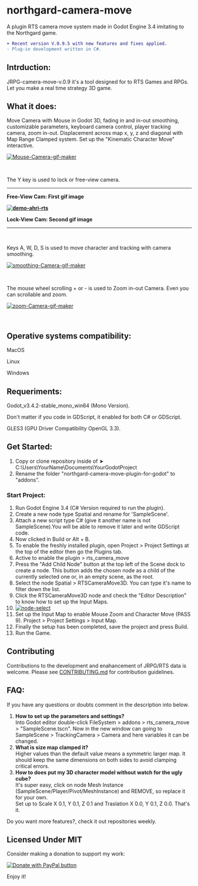 # northgard-camera-move

A plugin RTS camera move system made in Godot Engine 3.4 imitating to the Northgard game.
<br>
```diff
+ Recent version V.0.9.5 with new features and fixes applied.
- Plug-in development written in C#.
```

<h2>Intrduction:</h2>

JRPG-camera-move-v.0.9 it's a tool designed for to RTS Games and RPGs. Let you make a real time strategy 3D game.

<h2>What it does:</h2>
<p>
 Move Camera with Mouse in Godot 3D, fading in and in-out smoothing, customizable parameters, keyboard camera control, player tracking camera, zoom in-out. Displacement across map x, y, z and diagonal with Map Range Clamped system. Set up the "Kinematic Character Move" interactive.
</p>
<p>
 <a href='https://postimages.org/' target='_blank'><img src='https://i.postimg.cc/FH3t3XPv/Mouse-Camera-gif-maker.gif' border='0' alt='Mouse-Camera-gif-maker'/></a>
</p>
<br>
<p>
 The Y key is used to lock or free-view camera.
 
 --------------------------------------
 
 <b>Free-View Cam: First gif image
  
  <a href='https://postimages.org/' target='_blank'><img src='https://i.postimg.cc/4NBdXHqH/demo-ahri-rts.gif' border='0' alt='demo-ahri-rts'/></a>
  
  Lock-View Cam: Second gif image</b>
 
  --------------------------------------
 
</p>
<br>
<p>
 Keys A, W, D, S is used to move character and tracking with camera smoothing.
</p>
<p>
 <a href='https://postimages.org/' target='_blank'><img src='https://i.postimg.cc/kMzXvfgJ/smoothing-Camera-gif-maker.gif' border='0' alt='smoothing-Camera-gif-maker'/></a>
</p>
<br>
<p>
 The mouse wheel scrolling + or - is used to Zoom in-out Camera. Even you can scrollable and zoom.
</p>
<p>
 <a href='https://postimages.org/' target='_blank'><img src='https://i.postimg.cc/d33Rcv7T/zoom-Camera-gif-maker.gif' border='0' alt='zoom-Camera-gif-maker'/></a>
</p>
<br>
<h2>Operative systems compatibility:</h2>

MacOS

Linux

Windows

<h2>Requeriments:</h2>

Godot_v3.4.2-stable_mono_win64 (Mono Version).

Don't matter if you code in GDScript, it enabled for both C# or GDScript.

GLES3 (GPU Driver Compatibility OpenGL 3.3).

<h2>Get Started:</h2>

1. Copy or clone repository inside of ➤ C:\Users\YourName\Documents\YourGodotProject
2. Rename the folder "northgard-camera-move-plugin-for-godot" to "addons".

<h3>Start Project:</h2>

1. Run Godot Engine 3.4 (C# Version required to run the plugin).
2. Create a new node type Spatial and rename for 'SampleScene'.
3. Attach a new script type C# (give it another name is not SampleScene).You will be able to remove it later and write GDScript code.
4. Now clicked in Build or Alt + B.
5. To enable the freshly installed plugin, open Project > Project Settings at the top of the editor then go the Plugins tab.
6. Active to enable the plugin > rts_camera_move
7. Press the "Add Child Node" button at the top left of the Scene dock to create a node. This button adds the chosen node as a child of the currently selected one or, in an empty scene, as the root.
8. Select the node Spatial > RTSCameraMove3D. You can type it's name to filter down the list.
9. Click the RTSCameraMove3D node and check the "Editor Description" to know how to set up the Input Maps.
10. <a href='https://postimages.org/' target='_blank'><img src='https://i.postimg.cc/gJv4CdSs/node-select.png' border='0' alt='node-select'/></a>
11. Set up the Input Map to enable Mouse Zoom and Character Move (PASS 9). Project > Project Settings > Input Map.
12. Finally the setup has been completed, save the project and press Build.
13. Run the Game.

<h2>Contributing</h2>
Contributions to the development and enahancement of JRPG/RTS data is welcome. Please see <a href="https://github.com/dibertz/northgard-camera-move-plugin-for-godot/blob/main/CONTRIBUTING.md">CONTRIBUTING.md</a> for contribution guidelines.

<h2>FAQ:</h2>

If you have any questions or doubts comment in the description into below.

1. <b>How to set up the parameters and settings?</b>
<br>Into Godot editor double-click FileSystem > addons > rts_camera_move > "SampleScene.tscn". Now in the new window can going to SampleScene > TrackingCamera > Camera and here variables it can be changed.
2. <b>What is size map clamped it?</b>
<br>Higher values than the default value means a symmetric larger map. It should keep the same dimensions on both sides to avoid clamping critical errors.
3. <b>How to does put my 3D character model without watch for the ugly cube?</b>
<br>It's super easy, click on node Mesh Instance (SampleScene/Player/Pivot/MeshInstance) and REMOVE, so replace it for your own. 
<br>Set up to Scale X 0.1, Y 0.1, Z 0.1 and Traslation X 0.0, Y 0.1, Z 0.0. That's it.

Do you want more features?, check it out repositories weekly.

<h2>Licensed Under MIT</h2>

Consider making a donation to support my work:

<a href='https://www.paypal.com/donate/?hosted_button_id=EWDLXT7WUVYZ2' target='_blank'><img src='https://www.paypalobjects.com/en_US/i/btn/btn_donateCC_LG.gif' border='0' alt='Donate with PayPal button'/></a>


Enjoy it!

